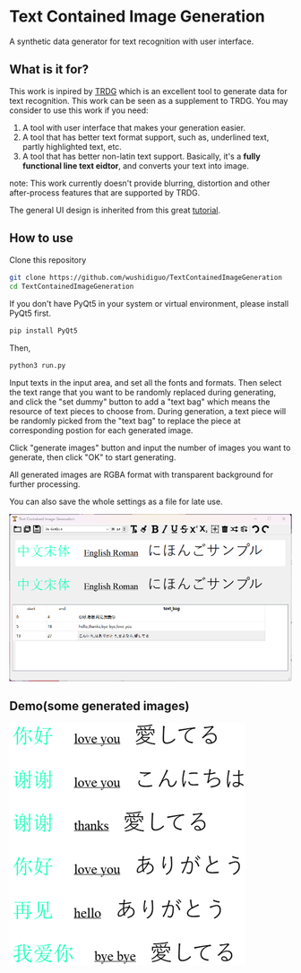 # Text Contained Image Generation
A synthetic data generator for text recognition with user interface.

## What is it for?
This work is inpired by [TRDG](https://github.com/Belval/TextRecognitionDataGenerator) which is an excellent tool to generate data for text recognition. This work can be seen as a supplement to TRDG. You may consider to use this work if you need:
1. A tool with user interface that makes your generation easier.
2. A tool that has better text format support, such as, underlined text, partly highlighted text, etc.
3. A tool that has better non-latin text support.
Basically, it's a **fully functional line text eidtor**, and converts your text into image.

note: This work currently doesn't provide blurring, distortion and other after-process features that are supported by TRDG.

The general UI design is inherited from this great [tutorial](https://github.com/goldsborough/Writer-Tutorial).

## How to use
Clone this repository
```bash
git clone https://github.com/wushidiguo/TextContainedImageGeneration
cd TextContainedImageGeneration
```
If you don't have PyQt5 in your system or virtual environment, please install PyQt5 first.
```bash
pip install PyQt5
```
Then,
```bash
python3 run.py
```
Input texts in the input area, and set all the fonts and formats. Then select the text range that you want to be randomly replaced during generating, and click the "set dummy" button to add a "text bag" which means the resource of text pieces to choose from. During generation, a text piece will be randomly picked from the "text bag" to replace the piece at corresponding postion for each generated image.

Click "generate images" button and input the number of images you want to generate, then click "OK" to start generating.

All generated images are RGBA format with transparent background for further processing.

You can also save the whole settings as a file for late use.

![usage.png](assets/usage.png)

## Demo(some generated images)
![effect.png](assets/effect.png)